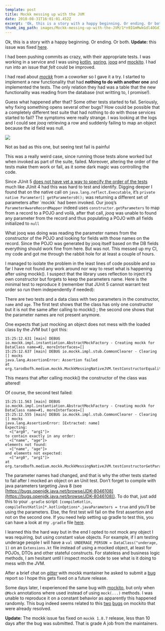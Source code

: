 ```yaml
---
template: post
title: Mockk messing up with the JVM
date: 2018-08-31T16:01:01.452Z
excerpt: 'Ok, this is a story with a happy beginning. Or ending. Or both.'
thumb_img_path: images/Mockk-messing-up-with-the-JVM/1*n9IGmMwkGdl4OGdIQpqWdQ.jpeg
---
```

Ok, this is a story with a happy beginning. Or ending. Or both. **Update:** this issue was fixed [here](https://github.com/mockk/mockk/issues/129).

I had been pushing commits as crazy, with their appropriate tests. I was working in a service and I was using [kotlin](https://kotlinlang.org), [spring](https://spring.io/), [jooq](http://www.jooq.org/) and [mockito](https://site.mockito.org/). I had run into an issue that *felt* could be improved.

I had read about [*mockk*](https://mockk.io/) from a coworker so I gave it a try. I started to implement a new functionality that had **nothing to do with another one** and implemented the tests. The only relation they had was a table that the new functionality was reading from the database (not writting to, I promise!).

Guess what happened after that? Some other tests started to fail. Seriously, why fixing something opens several other bugs? How could be possible that a completely different test suite that had nothing to do with those services started to fail? The symptoms were really strange. I was looking at the logs and I could see *jooq* retrieving a row and suddenly failing to map an object because the id field was null.

![](/images/Mockk-messing-up-with-the-JVM/1*n9IGmMwkGdl4OGdIQpqWdQ.jpeg)

<figcaption>Not as bad as this one, but seeing test fail is&nbsp;painful</figcaption>

This was a really weird case, since running those tests alone worked but when invoked as part of the suite, failed. Moreover, altering the order of the tests make them work or fail, as it some dark magic was controlling the code.

Since JUnit 5 [does not have yet a way to specify the order of the tests](https://github.com/junit-team/junit5/issues/13) much like JUnit 4 had this was hard to test and identify. Digging deeper I found that on the native call on `java.lang.reflect.Executable`, it’s `private native Parameter[] getParameters0();` was returning a different set of parameters after \`mockk\` had been invoked. Our jooq’s `ParameterAwareRecordMapper` indeed uses `constructor.getParameters` to map from a record to a POJO and voilà, after that call, *jooq* was unable to found any parameter from the record and thus populating a POJO with all fields initialized to `null`

What jooq was doing was reading the parameter names from the constructor of the POJO and looking for fields with those names on the record. Since the POJO was generated by jooq itself based on the DB fields everything should work fine from here. But was not. This messed up my CI, my code and got me through the rabbit hole for at least a couple of hours.

I managed to isolate the problem in the least lines of code possible and so far I have not found any work around nor way to reset what is happening after using mockk(). I suspect that the library uses reflection to inject it’s own constructor but forgets to keep the parameters name. Here is the minimal test to reproduce it (remember that JUnit 5 cannot warrant test order so run them independently if needed):

<script src="https://gist.github.com/TarodBOFH/fd3c61fdac611fad9678f1d981419cf7.js"></script>

There are two tests and a data class with two parameters in the constructor, `name` and `age`. The first test shows that the class has only one constructor but it is not the same after calling to mockk() ; the second one shows that the parameter names are not present anymore.

One expects that just mocking an object does not mess with the loaded class by the JVM but I got this:

    15:25:12.631 [main] DEBUG io.mockk.impl.instantiation.AbstractMockFactory - Creating mockk for DataClass name=#2, moreInterfaces=[]  
    15:25:12.637 [main] DEBUG io.mockk.impl.stub.CommonClearer - Clearing [] mocks
    java.lang.AssertionError: Assertion failed
    at org.tarodbofh.medium.mockk.MockkMessingNativeJVM.testConstructorEqualityAfterClearMocks(MockkMessingNativeJVM.kt:26)

This means that after calling mockk() the constructor of the class was altered!

Of course, the second test failed:

    15:25:11.563 [main] DEBUG io.mockk.impl.instantiation.AbstractMockFactory - Creating mockk for DataClass name=#1, moreInterfaces=[]  
    15:25:12.555 [main] DEBUG io.mockk.impl.stub.CommonClearer - Clearing [] mocks
    java.lang.AssertionError: [Extracted: name]   
    Expecting:  
      <["arg0", "arg1"]>  
    to contain exactly in any order:  
      <["name", "age"]>  
    elements not found:  
      <["name", "age"]>  
    and elements not expected:  
      <["arg0", "arg1"]>
    at org.tarodbofh.medium.mockk.MockkMessingNativeJVM.testConstructorGetParametersMocked(MockkMessingNativeJVM.kt:44)

The parameter names had changed, and that is why the other tests started to fail after I mocked an object on an Unit test. Don’t forget to compile with java parameters targeting Java 8 (see [https://bugs.openjdk.java.net/browse/JDK-8046108](https://bugs.openjdk.java.net/browse/JDK-8046108)). To do that, just add this to your `.gradle` script: `[compileKotlin, compileTestKotlin]*.kotlinOptions*.javaParameters = true` and you’ll be using the parameters. Else, the first test will fail on the first assertion and not on the second one. If you need help setting up gradle to test this, you can have a look at my `.gradle` file [here](https://gist.github.com/TarodBOFH/5bbb1d1907f2a0e4c7ce58e0fa3560de).

I learned this the hard way but in the end I opted to not mock any object I was requiring, but using constant value objects. For example, if I am testing underage people I will have a `val UNDERAGE_PERSON = DataClass("underage, 1)` on an `Extensions.kt` file instead of using a mocked object, at least for POJOs, DTOs and other stateful constructs. For stateless and business logic methods, I am hesitant until I inspect mockk code to see what is it doing to mess with the JVM.

After a brief chat on [*gitter*](https://gitter.im)  with mockk mantainer he asked to submit a [bug](https://github.com/mockk/mockk/issues/129) report so I hope this gets fixed on a future release.

Some days later, I experienced the same bug with [mockito](https://github.com/mockito/mockito), but only when `@Mock` annotations where used instead of using `mock(...)` methods. I was unable to reproduce it on a constant behavior as apparently this happened randomly. This bug indeed seems related to this [two](https://github.com/mockito/mockito/issues/695) [bugs](https://github.com/mockito/mockito/issues/764) on mockito that were already resolved.

**Update:** The mockk issue fas fixed on `mockk 1.8.7` release, less than 10 days after the bug was submitted. That is grade A job from the maintainers.
